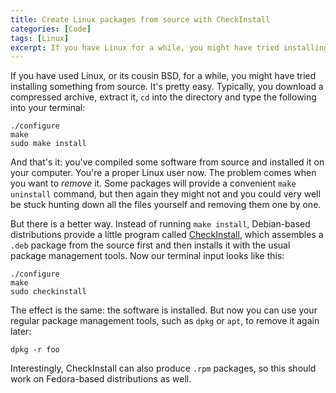 ```yaml
---
title: Create Linux packages from source with CheckInstall
categories: [Code]
tags: [Linux]
excerpt: If you have Linux for a while, you might have tried installing something from source. However, removing it again can be a slow and tedious process. CheckInstall makes it easy to manage software installed from source by creating standard binary packages first.
---
```


If you have used Linux, or its cousin BSD, for a while, you might have tried installing something from source. It's pretty easy. Typically, you download a compressed archive, extract it, `cd` into the directory and type the following into your terminal:

    ./configure
    make
    sudo make install

And that's it: you've compiled some software from source and installed it on your computer. You're a proper Linux user now. The problem comes when you want to _remove_ it. Some packages will provide a convenient `make uninstall` command, but then again they might not and you could very well be stuck hunting down all the files yourself and removing them one by one.

But there is a better way. Instead of running `make install`, Debian-based distributions provide a little program called [CheckInstall](https://wiki.debian.org/CheckInstall), which assembles a `.deb` package from the source first and then installs it with the usual package management tools. Now our terminal input looks like this:

    ./configure
    make
    sudo checkinstall

The effect is the same: the software is installed. But now you can use your regular package management tools, such as `dpkg` or `apt`, to remove it again later:

    dpkg -r foo

Interestingly, CheckInstall can also produce `.rpm` packages, so this should work on Fedora-based distributions as well.
